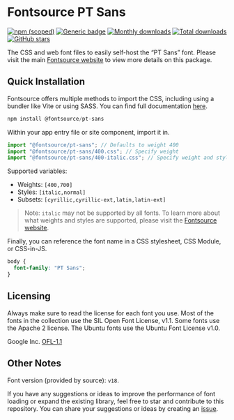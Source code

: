 # Fontsource PT Sans

[![npm (scoped)](https://img.shields.io/npm/v/@fontsource/pt-sans?color=brightgreen)](https://www.npmjs.com/package/@fontsource/pt-sans) [![Generic badge](https://img.shields.io/badge/fontsource-passing-brightgreen)](https://github.com/fontsource/fontsource) [![Monthly downloads](https://badgen.net/npm/dm/@fontsource/pt-sans)](https://github.com/fontsource/fontsource) [![Total downloads](https://badgen.net/npm/dt/@fontsource/pt-sans)](https://github.com/fontsource/fontsource) [![GitHub stars](https://img.shields.io/github/stars/fontsource/fontsource.svg?style=social&label=Star)](https://github.com/fontsource/fontsource/stargazers)

The CSS and web font files to easily self-host the “PT Sans” font. Please visit the main [Fontsource website](https://fontsource.org/fonts/pt-sans) to view more details on this package.

## Quick Installation

Fontsource offers multiple methods to import the CSS, including using a bundler like Vite or using SASS. You can find full documentation [here](https://fontsource.org/docs/getting-started/introduction).

```javascript
npm install @fontsource/pt-sans
```

Within your app entry file or site component, import it in.

```javascript
import "@fontsource/pt-sans"; // Defaults to weight 400
import "@fontsource/pt-sans/400.css"; // Specify weight
import "@fontsource/pt-sans/400-italic.css"; // Specify weight and style
```

Supported variables:
- Weights: `[400,700]`
- Styles: `[italic,normal]`
- Subsets: `[cyrillic,cyrillic-ext,latin,latin-ext]`

> Note: `italic` may not be supported by all fonts. To learn more about what weights and styles are supported, please visit the [Fontsource website](https://fontsource.org/fonts/pt-sans).

Finally, you can reference the font name in a CSS stylesheet, CSS Module, or CSS-in-JS.

```css
body {
  font-family: "PT Sans";
}
```

## Licensing
Always make sure to read the license for each font you use. Most of the fonts in the collection use the SIL Open Font License, v1.1. Some fonts use the Apache 2 license. The Ubuntu fonts use the Ubuntu Font License v1.0.

Google Inc.
[OFL-1.1](http://scripts.sil.org/OFL)

## Other Notes
Font version (provided by source): `v18`.

If you have any suggestions or ideas to improve the performance of font loading or expand the existing library, feel free to star and contribute to this repository. You can share your suggestions or ideas by creating an [issue](https://github.com/fontsource/fontsource/issues).